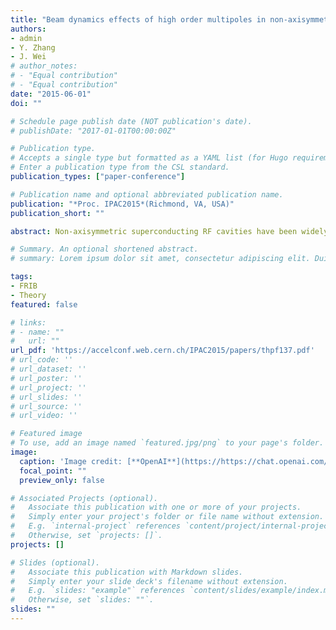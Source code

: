 ```yaml
---
title: "Beam dynamics effects of high order multipoles in non-axisymmetric superconducting RF cavities"
authors:
- admin
- Y. Zhang
- J. Wei
# author_notes:
# - "Equal contribution"
# - "Equal contribution"
date: "2015-06-01"
doi: ""

# Schedule page publish date (NOT publication's date).
# publishDate: "2017-01-01T00:00:00Z"

# Publication type.
# Accepts a single type but formatted as a YAML list (for Hugo requirements).
# Enter a publication type from the CSL standard.
publication_types: ["paper-conference"]

# Publication name and optional abbreviated publication name.
publication: "*Proc. IPAC2015*(Richmond, VA, USA)"
publication_short: ""

abstract: Non-axisymmetric superconducting RF cavities have been widely used in accelerator facilities. Because of the geometry, electric and magnetic multipole components, including steering terms, quadrupole terms, and higher order terms, would arise and have potential effects on beam dynamics. In this paper, we start with a simple linac periodic structure to study the effects of higher order terms. The action is defined as a figure of merit to quantify the effects. After that, we move to a more realistic situation of FRIB linac segment 1 (LS1). Multipole terms of quarter wave resonators (QWRs) are firstly calculated using multipole expansion scheme. Then, the scheme is tested using the FRIB linac lattice with QWRs, and the effects of higher order terms on FRIB LS1 are estimated.

# Summary. An optional shortened abstract.
# summary: Lorem ipsum dolor sit amet, consectetur adipiscing elit. Duis posuere tellus ac convallis placerat. Proin tincidunt magna sed ex sollicitudin condimentum.

tags:
- FRIB
- Theory
featured: false

# links:
# - name: ""
#   url: ""
url_pdf: 'https://accelconf.web.cern.ch/IPAC2015/papers/thpf137.pdf'
# url_code: ''
# url_dataset: ''
# url_poster: ''
# url_project: ''
# url_slides: ''
# url_source: ''
# url_video: ''

# Featured image
# To use, add an image named `featured.jpg/png` to your page's folder. 
image:
  caption: 'Image credit: [**OpenAI**](https://https://chat.openai.com/auth/login)'
  focal_point: ""
  preview_only: false

# Associated Projects (optional).
#   Associate this publication with one or more of your projects.
#   Simply enter your project's folder or file name without extension.
#   E.g. `internal-project` references `content/project/internal-project/index.md`.
#   Otherwise, set `projects: []`.
projects: []

# Slides (optional).
#   Associate this publication with Markdown slides.
#   Simply enter your slide deck's filename without extension.
#   E.g. `slides: "example"` references `content/slides/example/index.md`.
#   Otherwise, set `slides: ""`.
slides: ""
---
```


<!-- {{% callout note %}}
Click the *Cite* button above to demo the feature to enable visitors to import publication metadata into their reference management software.
{{% /callout %}}

{{% callout note %}}
Create your slides in Markdown - click the *Slides* button to check out the example.
{{% /callout %}}

Add the publication's **full text** or **supplementary notes** here. You can use rich formatting such as including [code, math, and images](https://wowchemy.com/docs/content/writing-markdown-latex/). -->
